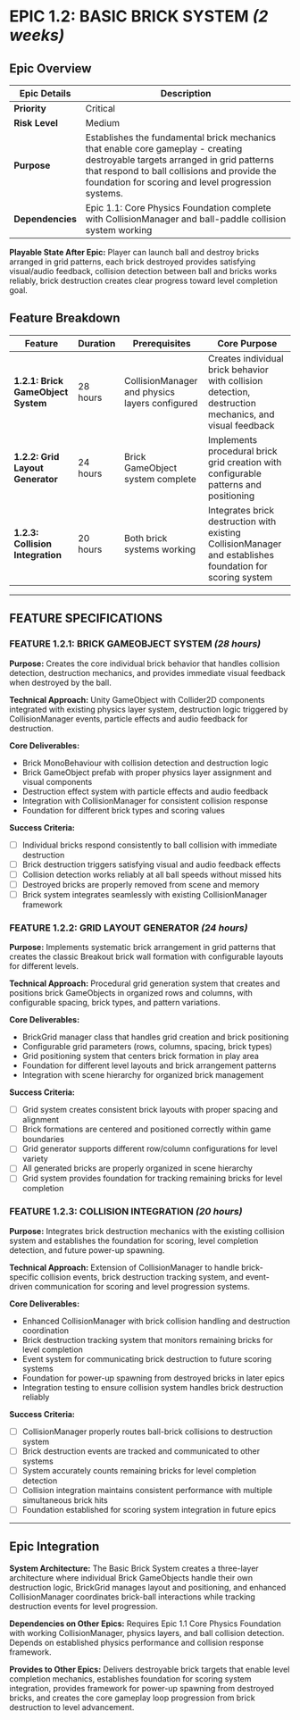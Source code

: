 # **EPIC 1.2: BASIC BRICK SYSTEM** *(2 weeks)*

## **Epic Overview**

| Epic Details | Description |
| --- | --- |
| **Priority** | Critical |
| **Risk Level** | Medium |
| **Purpose** | Establishes the fundamental brick mechanics that enable core gameplay - creating destroyable targets arranged in grid patterns that respond to ball collisions and provide the foundation for scoring and level progression systems. |
| **Dependencies** | Epic 1.1: Core Physics Foundation complete with CollisionManager and ball-paddle collision system working |

**Playable State After Epic:** Player can launch ball and destroy bricks arranged in grid patterns, each brick destroyed provides satisfying visual/audio feedback, collision detection between ball and bricks works reliably, brick destruction creates clear progress toward level completion goal.

## **Feature Breakdown**

| Feature | Duration | Prerequisites | Core Purpose |
| --- | --- | --- | --- |
| **1.2.1: Brick GameObject System** | 28 hours | CollisionManager and physics layers configured | Creates individual brick behavior with collision detection, destruction mechanics, and visual feedback |
| **1.2.2: Grid Layout Generator** | 24 hours | Brick GameObject system complete | Implements procedural brick grid creation with configurable patterns and positioning |
| **1.2.3: Collision Integration** | 20 hours | Both brick systems working | Integrates brick destruction with existing CollisionManager and establishes foundation for scoring system |

---

## **FEATURE SPECIFICATIONS**

### **FEATURE 1.2.1: BRICK GAMEOBJECT SYSTEM** *(28 hours)*

**Purpose:** Creates the core individual brick behavior that handles collision detection, destruction mechanics, and provides immediate visual feedback when destroyed by the ball.

**Technical Approach:** Unity GameObject with Collider2D components integrated with existing physics layer system, destruction logic triggered by CollisionManager events, particle effects and audio feedback for destruction.

**Core Deliverables:**
- Brick MonoBehaviour with collision detection and destruction logic
- Brick GameObject prefab with proper physics layer assignment and visual components
- Destruction effect system with particle effects and audio feedback
- Integration with CollisionManager for consistent collision response
- Foundation for different brick types and scoring values

**Success Criteria:**
- [ ] Individual bricks respond consistently to ball collision with immediate destruction
- [ ] Brick destruction triggers satisfying visual and audio feedback effects
- [ ] Collision detection works reliably at all ball speeds without missed hits
- [ ] Destroyed bricks are properly removed from scene and memory
- [ ] Brick system integrates seamlessly with existing CollisionManager framework

### **FEATURE 1.2.2: GRID LAYOUT GENERATOR** *(24 hours)*

**Purpose:** Implements systematic brick arrangement in grid patterns that creates the classic Breakout brick wall formation with configurable layouts for different levels.

**Technical Approach:** Procedural grid generation system that creates and positions brick GameObjects in organized rows and columns, with configurable spacing, brick types, and pattern variations.

**Core Deliverables:**
- BrickGrid manager class that handles grid creation and brick positioning
- Configurable grid parameters (rows, columns, spacing, brick types)
- Grid positioning system that centers brick formation in play area
- Foundation for different level layouts and brick arrangement patterns
- Integration with scene hierarchy for organized brick management

**Success Criteria:**
- [ ] Grid system creates consistent brick layouts with proper spacing and alignment
- [ ] Brick formations are centered and positioned correctly within game boundaries
- [ ] Grid generator supports different row/column configurations for level variety
- [ ] All generated bricks are properly organized in scene hierarchy
- [ ] Grid system provides foundation for tracking remaining bricks for level completion

### **FEATURE 1.2.3: COLLISION INTEGRATION** *(20 hours)*

**Purpose:** Integrates brick destruction mechanics with the existing collision system and establishes the foundation for scoring, level completion detection, and future power-up spawning.

**Technical Approach:** Extension of CollisionManager to handle brick-specific collision events, brick destruction tracking system, and event-driven communication for scoring and level progression systems.

**Core Deliverables:**
- Enhanced CollisionManager with brick collision handling and destruction coordination
- Brick destruction tracking system that monitors remaining bricks for level completion
- Event system for communicating brick destruction to future scoring systems
- Foundation for power-up spawning from destroyed bricks in later epics
- Integration testing to ensure collision system handles brick destruction reliably

**Success Criteria:**
- [ ] CollisionManager properly routes ball-brick collisions to destruction system
- [ ] Brick destruction events are tracked and communicated to other systems
- [ ] System accurately counts remaining bricks for level completion detection
- [ ] Collision integration maintains consistent performance with multiple simultaneous brick hits
- [ ] Foundation established for scoring system integration in future epics

---

## **Epic Integration**

**System Architecture:** The Basic Brick System creates a three-layer architecture where individual Brick GameObjects handle their own destruction logic, BrickGrid manages layout and positioning, and enhanced CollisionManager coordinates brick-ball interactions while tracking destruction events for level progression.

**Dependencies on Other Epics:** Requires Epic 1.1 Core Physics Foundation with working CollisionManager, physics layers, and ball collision detection. Depends on established physics performance and collision response framework.

**Provides to Other Epics:** Delivers destroyable brick targets that enable level completion mechanics, establishes foundation for scoring system integration, provides framework for power-up spawning from destroyed bricks, and creates the core gameplay loop progression from brick destruction to level advancement.